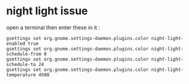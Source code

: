 # night light issue

open a terminal then enter these in it :

```shell
gsettings set org.gnome.settings-daemon.plugins.color night-light-enabled true
gsettings set org.gnome.settings-daemon.plugins.color night-light-schedule-from 0
gsettings set org.gnome.settings-daemon.plugins.color night-light-schedule-to 24
gsettings set org.gnome.settings-daemon.plugins.color night-light-temperature 4500
```




